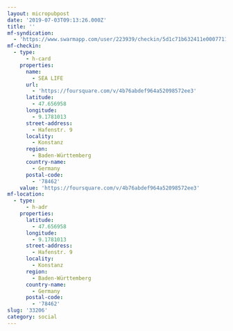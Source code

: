 ```yaml
---
layout: micropubpost
date: '2019-07-03T09:13:26.000Z'
title: ''
mf-syndication:
  - 'https://www.swarmapp.com/user/223939/checkin/5d1c71b632411e0007711f0a'
mf-checkin:
  - type:
      - h-card
    properties:
      name:
        - SEA LIFE
      url:
        - 'https://foursquare.com/v/4b76abdef964a52098572ee3'
      latitude:
        - 47.656958
      longitude:
        - 9.1781013
      street-address:
        - Hafenstr. 9
      locality:
        - Konstanz
      region:
        - Baden-Württemberg
      country-name:
        - Germany
      postal-code:
        - '78462'
    value: 'https://foursquare.com/v/4b76abdef964a52098572ee3'
mf-location:
  - type:
      - h-adr
    properties:
      latitude:
        - 47.656958
      longitude:
        - 9.1781013
      street-address:
        - Hafenstr. 9
      locality:
        - Konstanz
      region:
        - Baden-Württemberg
      country-name:
        - Germany
      postal-code:
        - '78462'
slug: '33206'
category: social
---
```

